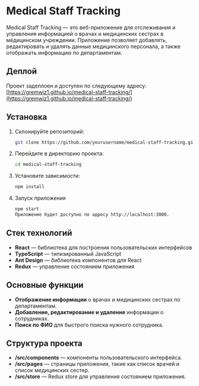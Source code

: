 # Medical Staff Tracking

Medical Staff Tracking — это веб-приложение для отслеживания и управления информацией о врачах и медицинских сестрах в медицинском учреждении. Приложение позволяет добавлять, редактировать и удалять данные медицинского персонала, а также отображать информацию по департаментам.

## Деплой

Проект задеплоен и доступен по следующему адресу:  
[https://gremwiz1.github.io/medical-staff-tracking/](https://gremwiz1.github.io/medical-staff-tracking/)

## Установка

1. Склонируйте репозиторий:
   ```bash
   git clone https://github.com/yourusername/medical-staff-tracking.git

2. Перейдите в директорию проекта:
    ```bash
    cd medical-staff-tracking

3. Установите зависимости:
    ```bash
    npm install

4. Запуск приложения
    ```bash
    npm start
    Приложение будет доступно по адресу http://localhost:3000.

## Стек технологий

- **React** — библиотека для построения пользовательских интерфейсов
- **TypeScript** — типизированный JavaScript
- **Ant Design** — библиотека компонентов для React
- **Redux** — управление состоянием приложения

## Основные функции

- **Отображение информации** о врачах и медицинских сестрах по департаментам.
- **Добавление, редактирование и удаление** информации о сотрудниках.
- **Поиск по ФИО** для быстрого поиска нужного сотрудника.

## Структура проекта

- **/src/components** — компоненты пользовательского интерфейса.
- **/src/pages** — страницы приложения, такие как список врачей и список медицинских сестер.
- **/src/store** — Redux store для управления состоянием приложения.
